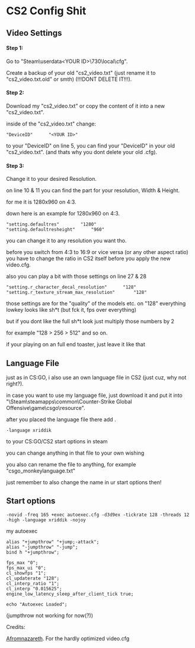 # CS2 Config Shit

## Video Settings
#### Step 1:
Go to "Steam\userdata\<YOUR ID>\730\local\cfg".

Create a backup of your old "cs2_video.txt" (just rename it to "cs2_video.txt.old" or smth) (!!!DONT DELETE IT!!!).
#### Step 2:
Download my "cs2_video.txt" or copy the content of it into a new "cs2_video.txt".

inside of the "cs2_video.txt" change:
```
"DeviceID"		"<YOUR ID>"
```
to your "DeviceID" on line 5, you can find your "DeviceID" in your old "cs2_video.txt". (and thats why you dont delete your old .cfg).
#### Step 3:
Change it to your desired Resolution.

on line 10 & 11 you can find the part for your resolution, Width & Height.

for me it is 1280x960 on 4:3.

down here is an example for 1280x960 on 4:3.
```
"setting.defaultres"		"1280"
"setting.defaultresheight"		"960"
```
you can change it to any resolution you want tho.

before you switch from 4:3 to 16:9 or vice versa (or any other aspect ratio) you have to change the ratio in CS2 itself before you apply the new video.cfg.

also you can play a bit with those settings on line 27 & 28
```
"setting.r_character_decal_resolution"		"128"
"setting.r_texture_stream_max_resolution"		"128"
```
those settings are for the "quality" of the models etc. on "128" everything lowkey looks like sh*t (but fck it, fps over everything)

but if you dont like the full sh*t look just multiply those numbers by 2

for example "128 > 256 > 512" and so on.

if your playing on an full end toaster, just leave it like that

## Language File
just as in CS:GO, i also use an own language file in CS2 (just cuz, why not right?).

in case you want to use my language file, just download it and put it into "\Steam\steamapps\common\Counter-Strike Global Offensive\game\csgo\resource".

after you placed the language file there add .
```
-language xriddik
```
to your CS:GO/CS2 start options in steam

you can change anything in that file to your own wishing

you also can rename the file to anything, for example "csgo_monkeylanguage.txt"

just remember to also change the name in ur start options then!



## Start options
```
-novid -freq 165 +exec autoexec.cfg -d3d9ex -tickrate 128 -threads 12 -high -language xriddik -nojoy
```
my autoexec
```
alias "+jumpthrow" "+jump;-attack"; 
alias "-jumpthrow" "-jump"; 
bind h "+jumpthrow";

fps_max "0";
fps_max_ui "0";
cl_showfps "1";
cl_updaterate "128";
cl_interp_ratio "1";
cl_interp "0.015625";
engine_low_latency_sleep_after_client_tick true;

echo "Autoexec Loaded";
```
(jumpthrow not working for now(?))




Credits:

[Afromnazareth](https://twitter.com/Afromnazareth). For the hardly optimized video.cfg

